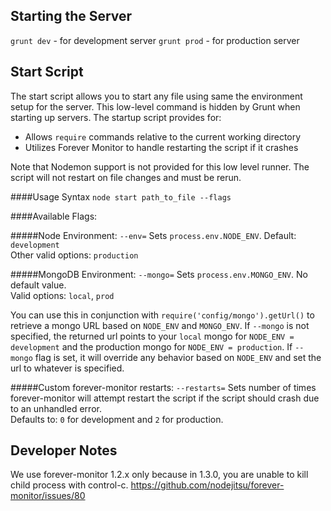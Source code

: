 Starting the Server
----------------------
`grunt dev` - for development server
`grunt prod` - for production server

Start Script
-------------
The start script allows you to start any file using same the environment setup for the server. This low-level command
is hidden by Grunt when starting up servers. The startup script provides for:

- Allows `require` commands relative to the current working directory
- Utilizes Forever Monitor to handle restarting the script if it crashes

Note that Nodemon support is not provided for this low level runner. The script will not restart on file changes and
must be rerun.

####Usage Syntax
`node start path_to_file --flags`


####Available Flags:

#####Node Environment: `--env=`
Sets `process.env.NODE_ENV`. Default: `development`<br>
Other valid options: `production`

#####MongoDB Environment: `--mongo=`
Sets `process.env.MONGO_ENV`. No default value.<br>
Valid options: `local`, `prod`

You can use this in conjunction with `require('config/mongo').getUrl()` to retrieve a mongo URL based on `NODE_ENV` and `MONGO_ENV`.
If `--mongo` is not specified, the returned url points to your `local` mongo for `NODE_ENV = development` and
the production mongo for `NODE_ENV = production`. If `--mongo` flag is set, it will override any behavior based on `NODE_ENV` and
set the url to whatever is specified.

#####Custom forever-monitor restarts: `--restarts=`
Sets number of times forever-monitor will attempt restart the script if the script should crash due to an unhandled error.<br>
Defaults to: `0` for development and `2` for production.

Developer Notes
---------------
We use forever-monitor 1.2.x only because in 1.3.0, you are unable to kill child process with control-c.
https://github.com/nodejitsu/forever-monitor/issues/80